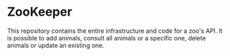 # ZooKeeper
This repository contains the entire infrastructure and code for a zoo's API. It is possible to add animals, consult all animals or a specific one, delete animals or update an existing one.

